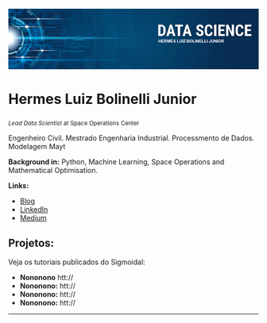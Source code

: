<p align="center">
  <img src="banner.png" >
</p>

# Hermes Luiz Bolinelli Junior
<sub>*Lead Data Scientist* at Space Operations Center</sub>

Engenheiro Civil. Mestrado Engenharia Industrial. Processmento de Dados. Modelagem Mayt

**Background in:** Python, Machine Learning, Space Operations and Mathematical Optimisation.

**Links:**
* [Blog](http://sigmoidal.ai)
* [LinkedIn](https://www.linkedin.com/in/carlosfab)
* [Medium](https://www.medium.com)


## Projetos:
Veja os tutoriais publicados do Sigmoidal:

* **Nononono** htt://
* **Nononono:** htt://
* **Nononono:** htt://
* **Nononono:** htt://

---

